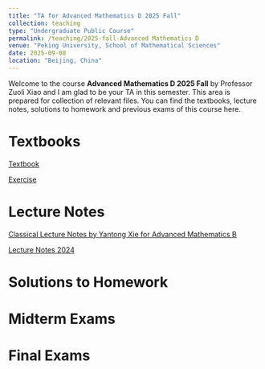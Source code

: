 ```yaml
---
title: "TA for Advanced Mathematics D 2025 Fall"
collection: teaching
type: "Undergraduate Public Course"
permalink: /teaching/2025-fall-Advanced Mathematics D
venue: "Peking University, School of Mathematical Sciences"
date: 2025-09-08
location: "Beijing, China"
---
```


Welcome to the course **Advanced Mathematics D 2025 Fall** by Professor Zuoli Xiao and I am glad to be your TA in this semester. This area is prepared for collection of relevant files. You can find the textbooks, lecture notes, solutions to homework and previous exams of this course here.

Textbooks
======
[Textbook](../assets/textbook.pdf)

[Exercise](../assets/exercise.pdf)

Lecture Notes
======
[Classical Lecture Notes by Yantong Xie for Advanced Mathematics B](https://darkoxie.github.io/)

[Lecture Notes 2024](../assets/Lecture_Notes_2024.pdf)


Solutions to Homework
======


Midterm Exams
======

Final Exams
======

